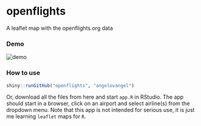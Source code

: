 # openflights
A leaflet map with the openflights.org data

### Demo
![demo](demo/demo.gif)

### How to use

```r
shiny::runGitHub("openflights", "angelovangel")
```

Or, download all the files from here and start `app.R` in RStudio.
The app should start in a browser, click on an airport and select airline(s) from the dropdown menu.
Note that this app is not intended for serious use, it is just me learning `leaflet` maps for `R`. 
